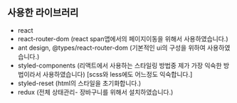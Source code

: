 ## 사용한 라이브러리

- react
- react-router-dom (react span앱에서의 페이지이동을 위해서 사용하였습니다.)
- ant design, @types/react-router-dom (기본적인 ui의 구성을 위하여 사용하였습니다.)
- styled-components (리액트에서 사용하는 스타일링 방법중 제가 가장 익숙한 방법이라서 사용하였습니다) [scss와 less에도 어느정도 익숙합니다.]
- styled-reset (html의 스타일을 초기화합니다.)
- redux (전체 상태관리- 장바구니를 위해서 설치하였습니다.)
